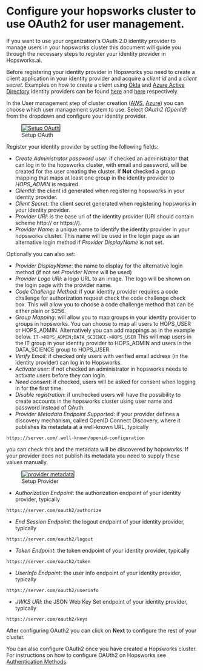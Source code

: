 # Configure your hopsworks cluster to use OAuth2 for user management.
 
If you want to use your organization's OAuth 2.0 identity provider to manage users in your hopsworks cluster this document
will guide you through the necessary steps to register your identity provider in Hopsworks.ai.
 
Before registering your identity provider in Hopsworks you need to create a client application in your identity provider and
acquire a _client id_ and a _client secret_. Examples on how to create a client using [Okta](https://www.okta.com/)
and [Azure Active Directory](https://docs.microsoft.com/en-us/azure/active-directory) identity providers can be found
[here](https://docs.hopsworks.ai/hopsworks/latest/admin/oauth2/create-okta-client)
and [here](https://docs.hopsworks.ai/hopsworks/latest/admin/oauth2/create-azure-client) respectively.
 
In the User management step of cluster creation ([AWS](../aws/cluster_creation/#step-11-user-management-selection),
[Azure](../azure/cluster_creation/#step-10-user-management-selection)) you can choose which user management system to use. Select
_OAuth2 (OpenId)_ from the dropdown and configure your identity provider.
 
<p align="center">
 <figure>
   <a  href="../../../../assets/images/setup_installation/managed/common/sso/oauth.png">
     <img style="border: 1px solid #000" src="../../../../assets/images/setup_installation/managed/common/sso/oauth.png" alt="Setup OAuth">
   </a>
   <figcaption>Setup OAuth</figcaption>
 </figure>
</p>
 
Register your identity provider by setting the following fields:

- _Create Administrator password user_: if checked an administrator that can log in to the hopsworks cluster, with email and password,
will be created for the user creating the cluster. If **Not** checked a group mapping that maps at least one group in the identity provider to _HOPS_ADMIN_ is required. 
- _ClientId_: the client id generated when registering hopsworks in your identity provider.
- _Client Secret_: the client secret generated when registering hopsworks in your identity provider.
- _Provider URI_: is the base uri of the identity provider (URI should contain scheme http:// or https://).
- _Provider Name_: a unique name to identify the identity provider in your hopsworks cluster.
                  This name will be used in the login page as an alternative login method if _Provider DisplayName_ is not set.
 
 
Optionally you can also set:
 
- _Provider DisplayName_: the name to display for the alternative login method (if not set _Provider Name_ will be used)
- _Provider Logo URI_: a logo URL to an image. The logo will be shown on the login page with the provider name.
- _Code Challenge Method_: if your identity provider requires a code challenge for authorization request check the code challenge check box.
                        This will allow you to choose a code challenge method that can be either plain or S256.
- _Group Mapping_: will allow you to map groups in your identity provider to groups in hopsworks.
                  You can choose to map all users to HOPS_USER or HOPS_ADMIN. Alternatively you can add mappings as in the example below.
                  ```
                  IT->HOPS_ADMIN;DATA_SCIENCE->HOPS_USER
                  ```
                  This will map users in the IT group in your identity provider to HOPS_ADMIN and users in the DATA_SCIENCE group to HOPS_USER.
- _Verify Email_: if checked only users with verified email address (in the identity provider) can log in to Hopsworks.
- _Activate user_: if not checked an administrator in hopsworks needs to activate users before they can login.
- _Need consent_: if checked, users will be asked for consent when logging in for the first time.
- _Disable registration_: if unchecked users will have the possibility to create accounts in the hopsworks cluster using user name and password instead of OAuth.
- _Provider Metadata Endpoint Supported_: if your provider defines a discovery mechanism, called OpenID Connect Discovery,
                                         where it publishes its metadata at a well-known URL, typically
```
https://server.com/.well-known/openid-configuration
```
you can check this and the metadata will be discovered by hopsworks.
If your provider does not publish its metadata you need to supply these values manually.
 
<p align="center">
 <figure>
   <a  href="../../../../assets/images/setup_installation/managed/common/sso/provider-metadata.png">
     <img style="border: 1px solid #000" src="../../../../assets/images/setup_installation/managed/common/sso/provider-metadata.png" alt="provider metadata">
   </a>
   <figcaption>Setup Provider</figcaption>
 </figure>
</p>
 
- _Authorization Endpoint_: the authorization endpoint of your identity provider, typically
```
https://server.com/oauth2/authorize
```
- _End Session Endpoint_: the logout endpoint of your identity provider, typically
```
https://server.com/oauth2/logout
```
- _Token Endpoint_: the token endpoint of your identity provider, typically
```
https://server.com/oauth2/token
```
- _UserInfo Endpoint_: the user info endpoint of your identity provider, typically
```
https://server.com/oauth2/userinfo
```
- _JWKS URI_: the JSON Web Key Set endpoint of your identity provider, typically
```
https://server.com/oauth2/keys
```
 
After configuring OAuth2 you can click on **Next** to configure the rest of your cluster.

You can also configure OAuth2 once you have created a Hopsworks cluster. For instructions on how to configure OAUth2 on Hopsworks see 
[Authentication Methods](https://docs.hopsworks.ai/hopsworks/latest/admin/oauth2/create-client).
